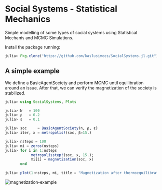 # Social Systems - Statistical Mechanics

Simple modelling of some types of social systems using Statistical Mechanis and MCMC Simulations.

Install the package running:

```julia
julia> Pkg.clone("https://github.com/kaslusimoes/SocialSystems.jl.git")
```

## A simple example

We define a BasicAgentSociety and perform MCMC until equilibration around an issue. After that, we can verify the magnetization of the society is stabilized.

```julia
julia> using SocialSystems, Plots

julia> N   = 100
julia> ρ   = 0.2
julia> ε   = 0.1

julia> soc     = BasicAgentSociety(n, ρ, ε)
julia> iter, x = metropolis!(soc, β=15.)

julia> nsteps = 100
julia> mi = zeros(nsteps)
julia> for i in 1:nsteps
            metropolisstep!(soc, x, 15.);
            mi[i] = magnetization(soc, x)        
       end
       
julia> plot(1:nsteps, mi, title = "Magnetization after thermoequilibration")
```
![magnetization-example](https://user-images.githubusercontent.com/6645258/33718869-07c6875e-db46-11e7-8584-825980a436f0.png)
